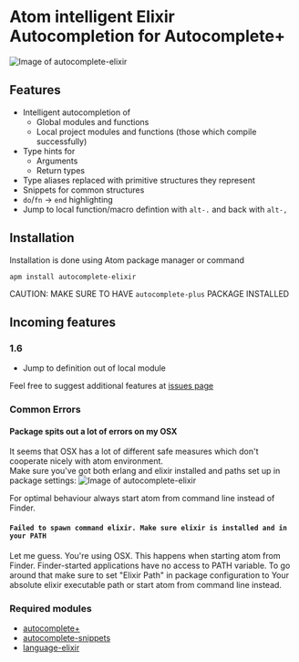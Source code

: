 # Atom intelligent Elixir Autocompletion for Autocomplete+

![Image of autocomplete-elixir](https://raw.githubusercontent.com/wende/autocomplete-elixir/master/pics/presentation.png)

## Features
- Intelligent autocompletion of
  - Global modules and functions
  - Local project modules and functions (those which compile successfully)
- Type hints for
  - Arguments
  - Return types
- Type aliases replaced with primitive structures they represent
- Snippets for common structures
- `do`/`fn` -> `end` highlighting
- Jump to local function/macro defintion with `alt-.` and back with `alt-,`

## Installation
Installation is done using Atom package manager or command

    apm install autocomplete-elixir

CAUTION: MAKE SURE TO HAVE `autocomplete-plus` PACKAGE INSTALLED


## Incoming features
### 1.6
- Jump to definition out of local module

Feel free to suggest additional features at [issues page](https://github.com/iraasta/autocomplete-elixir/issues)

### Common Errors

#### Package spits out a lot of errors on my OSX
  It seems that OSX has a lot of different safe measures which don't cooperate nicely with atom environment.  
  Make sure you've got both erlang and elixir installed and paths set up in package settings:
  ![Image of autocomplete-elixir](https://raw.githubusercontent.com/wende/autocomplete-elixir/master/pics/Screen.Shot.2016-02-19.at.17.12.58.png)

  
  For optimal behaviour always start atom from command line instead of Finder.
  
#### `Failed to spawn command elixir. Make sure elixir is installed and in your PATH`  
  Let me guess. You're using OSX. This happens when starting atom from Finder.
  Finder-started applications have no access to PATH variable. To go around that make
  sure to set "Elixir Path" in package configuration to Your absolute elixir executable
  path or start atom from command line instead.


### Required modules
- [autocomplete+](https://atom.io/packages/autocomplete-plus)
- [autocomplete-snippets](https://atom.io/packages/autocomplete-snippets)
- [language-elixir](https://atom.io/packages/language-elixir)

